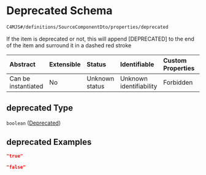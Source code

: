 # Deprecated Schema

```txt
C4MJS#/definitions/SourceComponentDto/properties/deprecated
```

If the item is deprecated or not, this will append \[DEPRECATED] to the end of the item and surround it in a dashed red stroke

| Abstract            | Extensible | Status         | Identifiable            | Custom Properties | Additional Properties | Access Restrictions | Defined In                                                                            |
| :------------------ | :--------- | :------------- | :---------------------- | :---------------- | :-------------------- | :------------------ | :------------------------------------------------------------------------------------ |
| Can be instantiated | No         | Unknown status | Unknown identifiability | Forbidden         | Allowed               | none                | [source-workspace.schema.json\*](source-workspace.schema.json "open original schema") |

## deprecated Type

`boolean` ([Deprecated](source-workspace-definitions-component-properties-deprecated.md))

## deprecated Examples

```json
"true"
```

```json
"false"
```
